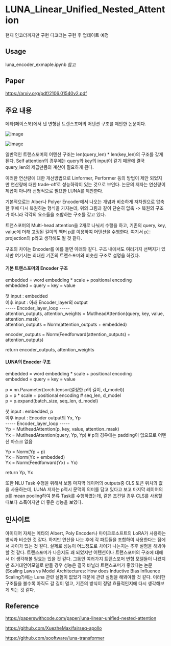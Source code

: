 # LUNA_Linear_Unified_Nested_Attention
현재 인코더까지만 구현 디코더는 구현 후 업데이트 예정

## Usage
luna_encoder_exmaple.ipynb 참고

## Paper
https://arxiv.org/pdf/2106.01540v2.pdf

## 주요 내용

메타(페이스북)에서 낸 변형된 트랜스포머의 어텐션 구조를 제안한 논문이다.

![image](https://user-images.githubusercontent.com/63130907/200698452-aaa21d9b-04d2-467a-ae53-6913fa199e9a.png)

![image](https://user-images.githubusercontent.com/63130907/200697395-b61f587b-bdb8-484f-8873-b31705b634ca.png)

일반적인 트랜스포머의 어텐션 구조는 len(query_len) * len(key_len)의 구조를 갖게 된다. Self attention의 경우에는 query와 key의 input이 같기 때문에 결국 query_len의 제곱만큼의 계산이 필요하게 된다. 

이러한 연산량에 대한 개선방법으로 Linformer, Performer 등의 방법이 제안 되었지만 연산량에 대한 trade-off로 성능하락이 있는 것으로 보인다. 논문의 저자는 연산량이 제곱이 아니라 선형적으로 필요한 LUNA를 제안한다.

기본적으로는 Alber나 Polyer Encoder에서 나오는 개념과 비슷하게 저차원으로 압축한 후에 다시 복원하는 형식을 가지는데, 위의 그림과 같이 단순히 압축 -> 복원의 구조가 아니라 각각의 요소들을 조합하는 구조를 갖고 있다.

트랜스포머의 Multi-head attention을 2개로 나눠서 수행을 하고, 기존의 query, key, value에 더해 고정된 길이의 벡터 p를 이용하여 어텐션을 수행한다. 여기서 p는 projection의 p라고 생각해도 될 것 같다.

구조의 차이는 Encoder를 예를 들면 아래와 같다.
구조 내에서도 여러가지 선택지가 있지만 여기서는 최대한 기존의 트랜스포머와 비슷한 구조로 설명을 하겠다.

#### 기본 트랜스포머의 Encoder 구조
embedded = word embedding * scale + positional encoding     
embedded = query = key = value   
   
첫 input : embedded   
이후 input : 아래 Encoder_layer의 output   
----- Encoder_layer_loop -----   
attention_outputs, attention_weights = MutlheadAttention(query, key, value, attention_mask)   
attention_outputs = Norm(attention_outputs + embedded)   
   
encoder_outputs = Norm(Feedforward(attention_outputs) + attention_outputs)   

return encoder_outputs, attention_weights   

#### LUNA의 Enocder 구조
embedded = word embedding * scale + positional encoding     
embedded = query = key = value   
   
p = nn.Parameter(torch.tensor(설정한 p의 길이, d_model))   
p = p * scale + positional encoding # seq_len, d_model   
p = p.expand(batch_size, seq_len, d_model)   
   
첫 input : embedded, p   
이후 input : Encoder output의 Yx, Yp   
----- Encoder_layer_loop -----   
Yp = MutlheadAttention(p, key, value, attention_mask)   
Yx = MutlheadAttention(query, Yp, Yp) # p의 경우에는 padding이 없으므로 어텐션 마스크 없음   
    
Yp = Norm(Yp + p)   
Yx = Norm(Yx + embedded)   
Yx = Norm(Feedforward(Yx) + Yx)   

return Yp, Yx

또한 NLU Task 수행을 위해서 보통 마지막 레이어의 outputs중 CLS 토큰 위치의 값을 사용하는데, LUNA 저자는 p역시 문맥의 의미를 담고 있다고 보고 마지막 레이어의 p를 mean pooling하여 분류 Task를 수행하였는데, 같은 조건일 경우 CLS를 사용할 때보다 소폭이지만 더 좋은 성능을 보였다.

## 인사이트

아이디어 자체는 메타의 Albert, Poly Encoder나 마이크로소프트의 LoRA가 사용하는 방식과 비슷한 것 같다. 하지만 연산을 나눈 후에 각 파트들을 조합하여 사용한다는 점에서 차이가 있는 것 같다. 실제로 성능이 어느정도로 차이가 나는지는 추후 실험을 해봐야할 것 같다. 트랜스포머가 나온지도 꽤 되었지만 어텐션이나 트랜스포머의 구조에 대해서 더 생각해볼 필요는 있을 것 같다. 그동안 여러가지 트랜스포머 변형 모델들이 나왔지만 초거대언어모델로 만들 경우 성능은 결국 바닐라 트랜스포머가 좋았다는 논문(Scaling Laws vs Model Architectures: How does Inductive Bias Influence Scaling?)에는 Luna 관련 실험이 없었기 때문에 관련 실험을 해봐야할 것 같다. 이러한 구조들을 볼수록 아직도 갈 길이 멀고, 기존의 방식이 정말 효율적인지에 다시 생각해보게 되는 것 같다.

## Reference
https://paperswithcode.com/paper/luna-linear-unified-nested-attention

https://github.com/XuezheMax/fairseq-apollo

https://github.com/sooftware/luna-transformer
